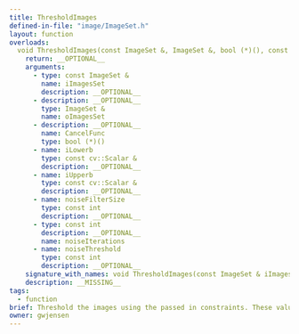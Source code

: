 ```yaml
---
title: ThresholdImages
defined-in-file: "image/ImageSet.h"
layout: function
overloads:
  void ThresholdImages(const ImageSet &, ImageSet &, bool (*)(), const cv::Scalar &, const cv::Scalar &, const int, const int, const int):
    return: __OPTIONAL__
    arguments:
      - type: const ImageSet &
        name: iImagesSet
        description: __OPTIONAL__
      - description: __OPTIONAL__
        type: ImageSet &
        name: oImagesSet
      - description: __OPTIONAL__
        name: CancelFunc
        type: bool (*)()
      - name: iLowerb
        type: const cv::Scalar &
        description: __OPTIONAL__
      - name: iUpperb
        type: const cv::Scalar &
        description: __OPTIONAL__
      - name: noiseFilterSize
        type: const int
        description: __OPTIONAL__
      - type: const int
        description: __OPTIONAL__
        name: noiseIterations
      - name: noiseThreshold
        type: const int
        description: __OPTIONAL__
    signature_with_names: void ThresholdImages(const ImageSet & iImagesSet, ImageSet & oImagesSet, bool (*)() CancelFunc, const cv::Scalar & iLowerb, const cv::Scalar & iUpperb, const int noiseFilterSize, const int noiseIterations, const int noiseThreshold)
    description: __MISSING__
tags:
  - function
brief: Threshold the images using the passed in constraints. These values are typically passed in from a gui or some other easier way for the user to specify the values.
owner: gwjensen
---
```

